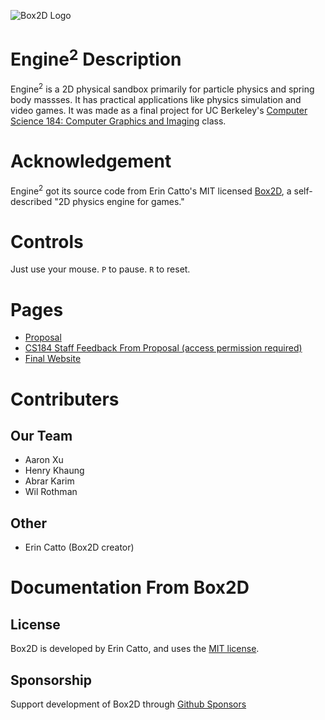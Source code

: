 ![Box2D Logo](https://box2d.org/images/logo.svg)

# Engine$`^2`$ Description
Engine$`^2`$ is a 2D physical sandbox primarily for particle physics and spring body massses. It has practical applications like physics simulation and video games. It was made as a final project for UC Berkeley's [Computer Science 184: Computer Graphics and Imaging](https://cs184.eecs.berkeley.edu/) class.

# Acknowledgement
Engine$`^2`$ got its source code from Erin Catto's MIT licensed [Box2D](https://github.com/erincatto/box2d?tab=readme-ov-file), a self-described "2D physics engine for games."  

# Controls
Just use your mouse. `P` to pause. `R` to reset.

# Pages
- [Proposal](https://cal-cs184-student.github.io/hw-webpages-sp24-omijimo/final_project/index.html)
- [CS184 Staff Feedback From Proposal (access permission required)](https://docs.google.com/document/d/1YXBP9LN1qv50ewL9Yr_OkGzyuR8xmRtOEwQbZD6TnOM/edit)
- [Final Website](https://omijimo.github.io/Engine-/)


# Contributers
## Our Team
- Aaron Xu
- Henry Khaung
- Abrar Karim
- Wil Rothman

## Other
- Erin Catto (Box2D creator)

# Documentation From Box2D
## License
Box2D is developed by Erin Catto, and uses the [MIT license](https://en.wikipedia.org/wiki/MIT_License).

## Sponsorship
Support development of Box2D through [Github Sponsors](https://github.com/sponsors/erincatto)
